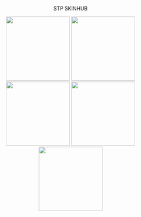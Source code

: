 <p align="center"> STP SKINHUB 
<p align="center">
 
 <a href="mas.md">
  <img src="https://a.ppy.sh/21821366"  
       width="175"
       height="175"></a>
  <a href="jaysn.md">
  <img src="https://a.ppy.sh/18042211"  
       width="175"
       height="175"></a>
 <a href="froslass.md">
  <img src="https://a.ppy.sh/18090086"  
       width="175"
       height="175"></a>
  <a href="jonx042.md">
  <img src="https://a.ppy.sh/18657106"  
       width="175"
       height="175"></a>
  <a href="toasty.md">
  <img src="https://a.ppy.sh/18055871"  
       width="175"
       height="175"></a>
